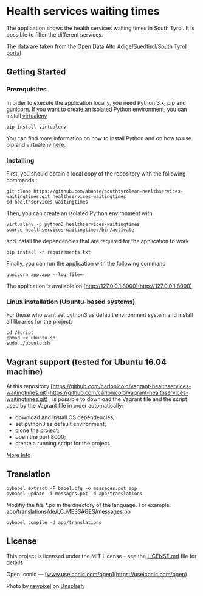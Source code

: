 # Health services waiting times
The application shows the health services waiting times in South Tyrol. It is possible to filter the different services.

The data are taken from the [Open Data Alto Adige/Suedtirol/South Tyrol portal](http://dati.retecivica.bz.it/it/dataset/southtyrolean-healthservices-waitingtimes)


## Getting Started

### Prerequisites

In order to execute the application locally, you need Python 3.x, pip and gunicorn.
If you want to create an isolated Python environment, you can install [virtualenv](https://pypi.python.org/pypi/virtualenv)

```
pip install virtualenv
```
You can find more information on how to install Python and on how to use pip and virtualenv [here](http://docs.python-guide.org/en/latest/dev/virtualenvs/).

### Installing
First, you should obtain a local copy of the repository with the following commands :
```
git clone https://github.com/abonte/southtyrolean-healthservices-waitingtimes.git healthservices-waitingtimes
cd healthservices-waitingtimes
```
Then, you can create an isolated Python environment with
```
virtualenv -p python3 healthservices-waitingtimes
source healthservices-waitingtimes/bin/activate
```
and install the dependencies that are required for the application to work

```
pip install -r requirements.txt
```

Finally, you can run the application with the following command

```
gunicorn app:app --log-file=-
```

The application is available on [http://127.0.0.1:8000](http://127.0.0.1:8000)


### Linux installation (Ubuntu-based systems)

For those who want set python3 as default environment system and install all libraries for the project:
```
cd /Script
chmod +x ubuntu.sh
sudo ./ubuntu.sh
```

## Vagrant support (tested for Ubuntu 16.04 machine)

At this repository [https://github.com/carlonicolo/vagrant-healthservices-waitingtimes.git](https://github.com/carlonicolo/vagrant-healthservices-waitingtimes.git) , is possible to download the Vagrant file and the script used by the Vagrant file in order automatically:
* download and install OS dependencies;
* set python3 as default environment;
* clone the project;
* open the port 8000;
* create a running script for the project.

[More Info](https://github.com/carlonicolo/vagrant-healthservices-waitingtimes)

## Translation

```
pybabel extract -F babel.cfg -o messages.pot app
pybabel update -i messages.pot -d app/translations
```
Modifiy the file *.po in the directory of the language. For example: app/translations/de/LC_MESSAGES/messages.po
```
pybabel compile -d app/translations
```

## License

This project is licensed under the MIT License - see the [LICENSE.md](LICENSE.md) file for details


Open Iconic — [www.useiconic.com/open](https://useiconic.com/open)

Photo by [rawpixel](https://unsplash.com/photos/QIgX1ksdacw) on [Unsplash](https://unsplash.com/)
